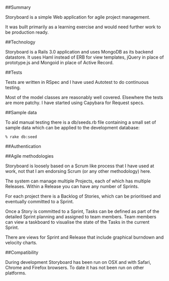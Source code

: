 ##Summary

Storyboard is a simple Web application for agile project management. 

It was built primarily as a learning exercise and would need further
work to be production ready.

##Technology

Storyboard is a Rails 3.0 application and uses MongoDB as its backend
datastore. It uses Haml instead of ERB for view templates, jQuery in
place of prototype.js and Mongoid in place of Active Record.

##Tests

Tests are written in RSpec and I have used Autotest to do continuous
testing.

Most of the model classes are reasonably well covered. Elsewhere the
tests are more patchy. I have started using Capybara for Request specs.

##Sample data

To aid manual testing there is a db/seeds.rb file containing a small set
of sample data which can be applied to the development database:

    % rake db:seed

##Authentication



##Agile methodologies

Storyboard is loosely based on a Scrum like process that I have used at work, not that
I am endorsing Scrum (or any other methodology) here. 

The system can manage multiple Projects, each of which has multiple
Releases. Within a Release you can have any number of Sprints.

For each project there is a Backlog of Stories, which can be prioritised
and eventually committed to a Sprint.

Once a Story is committed to a Sprint, Tasks can be defined as part of
the detailed Sprint planning and assigned to team members. Team members
can view a taskboard to visualise the state of the Tasks in the current
Sprint.

There are views for Sprint and Release that include graphical burndown
and velocity charts.

##Compatibility

During development Storyboard has been run on OSX and with Safari,
Chrome and Firefox browsers. To date it has not been run on other
platforms.

